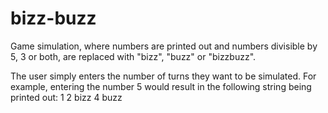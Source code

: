 # bizz-buzz

Game simulation, where numbers are printed out and numbers divisible by 5, 3 or both, are replaced with "bizz", "buzz" or "bizzbuzz".

The user simply enters the number of turns they want to be simulated.
For example, entering the number 5 would result in the following string being printed out:
1 2 bizz 4 buzz
